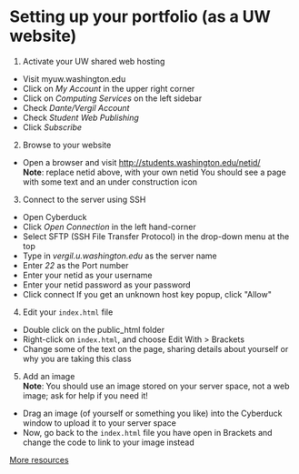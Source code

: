 # Setting up your portfolio (as a UW website)
1. Activate your UW shared web hosting
 * Visit myuw.washington.edu
 * Click on _My Account_ in the upper right corner
 * Click on _Computing Services_ on the left sidebar
 * Check _Dante/Vergil Account_
 * Check _Student Web Publishing_
 * Click _Subscribe_

2. Browse to your website
 * Open a browser and visit http://students.washington.edu/netid/  
  __Note__: replace netid above, with your own netid 
  You should see a page with some text and an under construction icon

3. Connect to the server using SSH
 * Open Cyberduck
 * Click _Open Connection_ in the left hand-corner
 * Select SFTP (SSH File Transfer Protocol) in the drop-down menu at the top
 * Type in _vergil.u.washington.edu_ as the server name
 * Enter _22_ as the Port number
 * Enter your netid as your username
 * Enter your netid password as your password
 * Click connect
  If you get an unknown host key popup, click "Allow"
			
4. Edit your `index.html` file
 * Double click on the public_html folder
 * Right-click on `index.html`, and choose Edit With > Brackets
 * Change some of the text on the page, sharing details about yourself or why you are taking this class

5. Add an image  
 __Note__:  You should use an image stored on your server space, not a web image; ask for help if you need it!
 * Drag an image (of yourself or something you like) into the Cyberduck window to upload it to your server space
 * Now, go back to the `index.html` file you have open in Brackets and change the code to link to your image instead


[More resources](https://itconnect.uw.edu/connect/web-publishing/shared-hosting/)